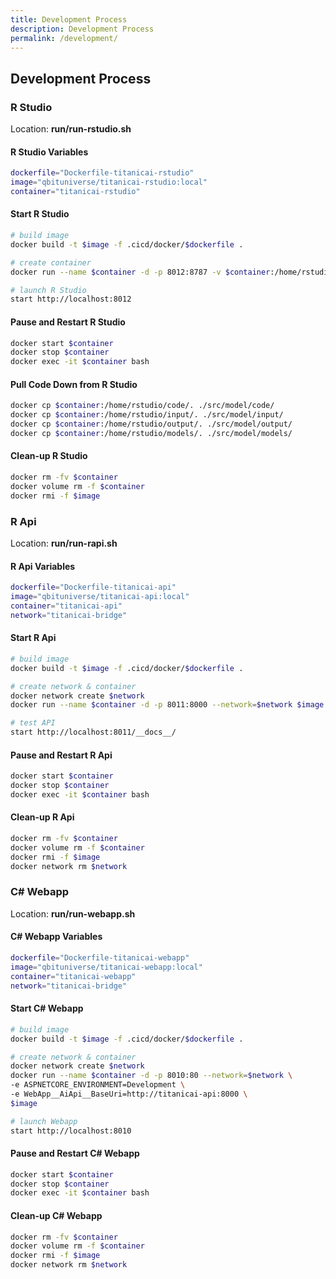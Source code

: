 ```yaml
---
title: Development Process
description: Development Process
permalink: /development/
---
```


## Development Process

### R Studio

Location: **run/run-rstudio.sh**

#### R Studio Variables

```bash
dockerfile="Dockerfile-titanicai-rstudio"
image="qbituniverse/titanicai-rstudio:local"
container="titanicai-rstudio"
```

#### Start R Studio

```bash
# build image
docker build -t $image -f .cicd/docker/$dockerfile .

# create container
docker run --name $container -d -p 8012:8787 -v $container:/home/rstudio -e DISABLE_AUTH=true $image

# launch R Studio
start http://localhost:8012
```

#### Pause and Restart R Studio

```bash
docker start $container
docker stop $container
docker exec -it $container bash
```

#### Pull Code Down from R Studio

```bash
docker cp $container:/home/rstudio/code/. ./src/model/code/
docker cp $container:/home/rstudio/input/. ./src/model/input/
docker cp $container:/home/rstudio/output/. ./src/model/output/
docker cp $container:/home/rstudio/models/. ./src/model/models/
```

#### Clean-up R Studio

```bash
docker rm -fv $container
docker volume rm -f $container
docker rmi -f $image
```

### R Api

Location: **run/run-rapi.sh**

#### R Api Variables

```bash
dockerfile="Dockerfile-titanicai-api"
image="qbituniverse/titanicai-api:local"
container="titanicai-api"
network="titanicai-bridge"
```

#### Start R Api

```bash
# build image
docker build -t $image -f .cicd/docker/$dockerfile .

# create network & container
docker network create $network
docker run --name $container -d -p 8011:8000 --network=$network $image

# test API
start http://localhost:8011/__docs__/
```

#### Pause and Restart R Api

```bash
docker start $container
docker stop $container
docker exec -it $container bash
```

#### Clean-up R Api

```bash
docker rm -fv $container
docker volume rm -f $container
docker rmi -f $image
docker network rm $network
```

### C# Webapp

Location: **run/run-webapp.sh**

#### C# Webapp Variables

```bash
dockerfile="Dockerfile-titanicai-webapp"
image="qbituniverse/titanicai-webapp:local"
container="titanicai-webapp"
network="titanicai-bridge"
```

#### Start C# Webapp

```bash
# build image
docker build -t $image -f .cicd/docker/$dockerfile .

# create network & container
docker network create $network
docker run --name $container -d -p 8010:80 --network=$network \
-e ASPNETCORE_ENVIRONMENT=Development \
-e WebApp__AiApi__BaseUri=http://titanicai-api:8000 \
$image

# launch Webapp
start http://localhost:8010
```

#### Pause and Restart C# Webapp

```bash
docker start $container
docker stop $container
docker exec -it $container bash
```

#### Clean-up C# Webapp

```bash
docker rm -fv $container
docker volume rm -f $container
docker rmi -f $image
docker network rm $network
```